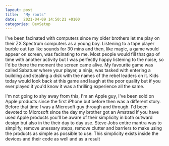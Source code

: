 ```yaml
---
layout: post
title:  "My roots"
date:   2021-04-09 14:50:21 +0100
categories: DevSetup
---
```

I've been facinated with computers since my older brothers let me play on their ZX Spectrum computers as a young boy. Listening to a tape player burble out fax like sounds for 30 mins and then, like magic, a game would appear on screen, was facinating to me. Most people would fill that gap of time with another activity but I was perfectly happy listening to the noise, so I'd be there the moment the screen came alive. My favourite game was called Sabatuer where your player, a ninja, was tasked with entering a building and stealing a disk with the names of the rebel leaders on it. Kids today would look back at this game and laugh at the poor quality but if you ever played it you'd know it was a thrilling experience all the same. 

I'm not going to shy away from this, I'm an Apple guy, I've been sold on Apple products since the  first iPhone but before then was a different story. Before that time I was a Microsoft guy through and through. I'd been devoted to Microsoft since the day my brother got an Amstrad If you have used Apple products you'll be aware of their simplicity in both outward design but also in the their day to day use. Steve Jobs entire mantra was to simplify, remove unessary steps, remove clutter and barriers to make using the products as simple as possible to use. This simplicity exists inside the devices and their code as well and as a result 

